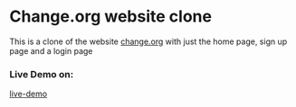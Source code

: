 # Change.org website clone


This is a clone of the website [change.org](https://www.change.org) with just the home page, sign up page and a login page


### Live Demo on:

[live-demo](https://changeorg-webpage.netlify.app)
